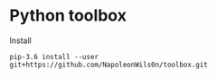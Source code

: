 # Python toolbox

Install

```
pip-3.6 install --user git+https://github.com/NapoleonWils0n/toolbox.git
```

